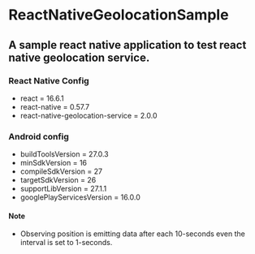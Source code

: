 # ReactNativeGeolocationSample

## A sample react native application to test react native geolocation service.

### React Native Config

- react = 16.6.1
- react-native = 0.57.7
- react-native-geolocation-service = 2.0.0

### Android config

- buildToolsVersion = 27.0.3
- minSdkVersion = 16
- compileSdkVersion = 27
- targetSdkVersion = 26
- supportLibVersion = 27.1.1
- googlePlayServicesVersion = 16.0.0

#### Note

- Observing position is emitting data after each 10-seconds even the interval is set to 1-seconds.